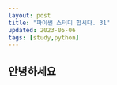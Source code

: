 ```yaml
---
layout: post
title: "파이썬 스터디 합시다. 31"
updated: 2023-05-06
tags: [study,python]
---
```


## 안녕하세요